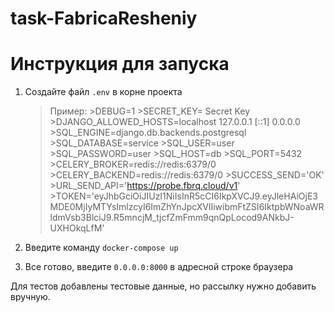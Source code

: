 # task-FabricaResheniy
# Инструкция для запуска

1. Создайте файл `.env` в корне проекта
    >Пример:
        >DEBUG=1
        >SECRET_KEY= Secret Key
        >DJANGO_ALLOWED_HOSTS=localhost 127.0.0.1 [::1] 0.0.0.0
        >SQL_ENGINE=django.db.backends.postgresql
        >SQL_DATABASE=service
        >SQL_USER=user
        >SQL_PASSWORD=user
        >SQL_HOST=db
        >SQL_PORT=5432
        >CELERY_BROKER=redis://redis:6379/0
        >CELERY_BACKEND=redis://redis:6379/0
        >SUCCESS_SEND='OK'
        >URL_SEND_API='https://probe.fbrq.cloud/v1'
        >TOKEN='eyJhbGciOiJIUzI1NiIsInR5cCI6IkpXVCJ9.eyJleHAiOjE3MDE0MjIyMTYsImlzcyI6ImZhYnJpcXVlIiwibmFtZSI6IktpbWNoaWRldmVsb3BlciJ9.R5mncjM_tjcfZmFmm9qnQpLocod9ANkbJ-UXHOkqLfM'

2. Введите команду `docker-compose up`

3. Все готово, введите `0.0.0.0:8000` в адресной строке браузера

Для тестов добавлены тестовые данные, но рассылку нужно добавить вручную.
